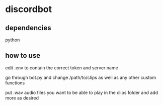 # discordbot
## dependencies

python

## how to use

edit .env to contain the correct token and server name

go through bot.py and change /path/to/clips as well as any other custom functions

put .wav audio files you want to be able to play in the clips folder and add more as desired
